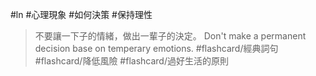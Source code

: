 #ln #心理現象 #如何決策 #保持理性 

> 不要讓一下子的情緒，做出一輩子的決定。 
> Don't make a permanent decision base on temperary emotions. #flashcard/經典詞句 #flashcard/降低風險 #flashcard/過好生活的原則 

